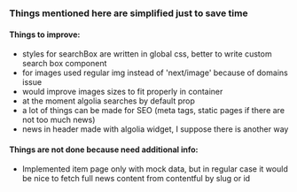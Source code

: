 ### Things mentioned here are simplified just to save time   

#### Things to improve:  
+ styles for searchBox are written in global css, better to write custom search box component  
+ for images used regular img instead of 'next/image' because of domains issue
+ would improve images sizes to fit properly in container
+ at the moment algolia searches by default prop  
+ a lot of things can be made for SEO (meta tags, static pages if there are not too much news)
+ news in header made with algolia widget, I suppose there is another way

#### Things are not done because need additional info:
+ Implemented item page only with mock data, but in regular case it would be nice to fetch full news content
from contentful by slug or id

